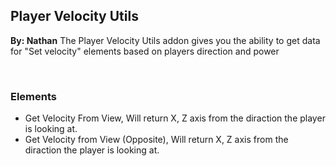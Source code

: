 ## Player Velocity Utils
**By: Nathan**
The Player Velocity Utils addon gives you the ability to get data for "Set velocity" elements based on players direction and power

<br>

### Elements
* Get Velocity From View, Will return X, Z axis from the diraction the player is looking at.
* Get Velocity from View (Opposite), Will return X, Z axis from the diraction the player is looking at.
